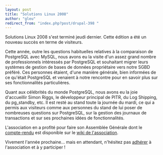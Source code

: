 ```yaml
---
layout: post
title: "Solutions Linux 2008"
author: "gleu"
redirect_from: "index.php?post/drupal-398 "
---
```




<p>Solutions Linux 2008 s'est terminé jeudi dernier. Cette édition a été un nouveau succès en terme de visiteurs.</p>

<p>Cette année, outre les questions habituelles relatives à la comparaison de PostgreSQL avec MySQL, nous avons eu la visite d'un assez grand nombre de professionnels intéressés par PostgreSQL et souhaitant migrer leurs systèmes de gestion de bases de données propriétaire vers notre SGBD préféré. Ces personnes étaient, d'une manière générale, bien informées de ce qu'était PostgreSQL et venaient à notre rencontre pour en savoir plus sur ses fonctionnalités particulières.</p>

<p>Quant aux célébrités du monde PostgreSQL, nous avons eu la joie d'accueillir Simon Riggs, le développeur principal de PITR, du Log Shipping, du pg_standby, etc. Il est resté au stand toute la journée du mardi, ce qui a permis aux visiteurs comme aux personnes du stand de lui poser de nombreuses questions sur PostgreSQL, sur la gestion des journaux de transactions et sur ses prochaines idées de fonctionnalités.</p>

<p>L'association en a profité pour faire son Assemblée Générale dont le <a href="http://wiki.postgresqlfr.org/doku.php/ag_du_30_janvier_2008">compte-rendu</a> est disponible sur le <a href="http://wiki.postgresqlfr.org/doku.php">wiki de l'association</a>.</p>

<p>Vivement l'année prochaine... mais en attendant, n'hésitez pas <a href="http://www.postgresqlfr.org/?q=node/view/162">adhérer</a> à l'association et à y participer !</p>